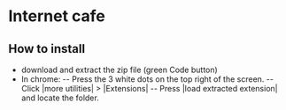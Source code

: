 # Internet cafe
## How to install

- download and extract the zip file (green Code button)
- In chrome:
-- Press the 3 white dots on the top right of the screen.
-- Click |more utilities| > |Extensions|
-- Press |load extracted extension| and locate the folder.